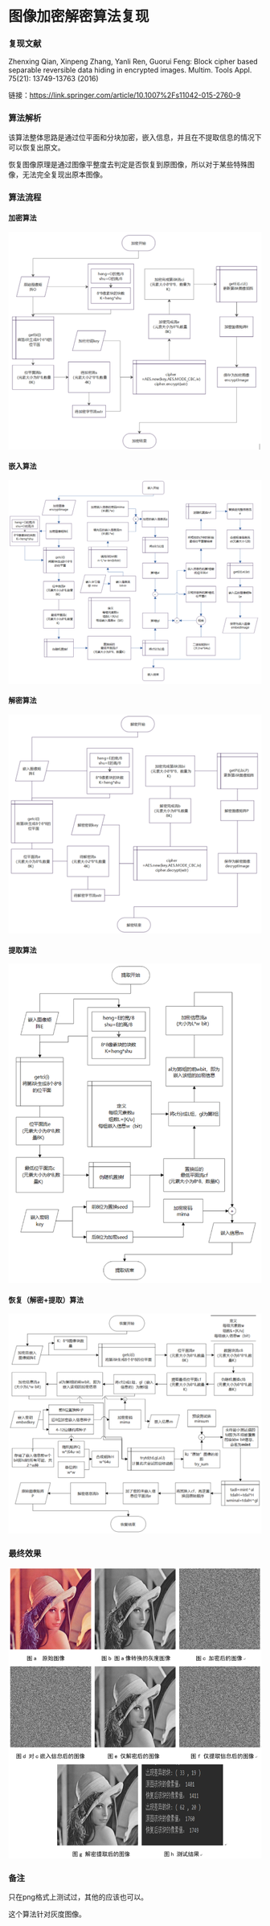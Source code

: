 # 图像加密解密算法复现

### 复现文献

Zhenxing Qian, Xinpeng Zhang, Yanli Ren, Guorui Feng: Block cipher based separable reversible data hiding in encrypted images. Multim. Tools Appl. 75(21): 13749-13763 (2016)

链接：https://link.springer.com/article/10.1007%2Fs11042-015-2760-9

### 算法解析

该算法整体思路是通过位平面和分块加密，嵌入信息，并且在不提取信息的情况下可以恢复出原文。

恢复图像原理是通过图像平整度去判定是否恢复到原图像，所以对于某些特殊图像，无法完全复现出原本图像。

### 算法流程

#### 加密算法

![Encrypt](Image/Encrypt.jpg)

#### 嵌入算法

![Embed](Image/Embed.jpg)

#### 解密算法

![Decrypt](Image/Decrypt.jpg)

#### 提取算法

![Extract](Image/Extract.jpg)

#### 恢复（解密+提取）算法

![Recover](Image/Recover.jpg)

### 最终效果

![Result](Image/Result.jpg)

### 备注

只在png格式上测试过，其他的应该也可以。

这个算法针对灰度图像。
